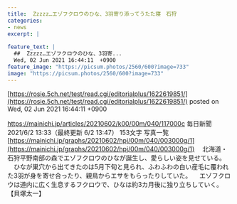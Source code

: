 ```yaml
---
title:  Zzzzz…エゾフクロウのひな、3羽寄り添ってうたた寝　石狩  
categories:
- news
excerpt: |
  
feature_text: |
  ##  Zzzzz…エゾフクロウのひな、3羽寄...
  Wed, 02 Jun 2021 16:44:11  +0900
feature_image: "https://picsum.photos/2560/600?image=733"
image: "https://picsum.photos/2560/600?image=733"
---
```


[https://rosie.5ch.net/test/read.cgi/editorialplus/1622619851/](https://rosie.5ch.net/test/read.cgi/editorialplus/1622619851/)
posted on Wed, 02 Jun 2021 16:44:11  +0900

<!--more-->

https://mainichi.jp/articles/20210602/k00/00m/040/117000c 毎日新聞 2021/6/2 13:33（最終更新 6/2 13:47） 153文字 写真一覧 [https://mainichi.jp/graphs/20210602/hpj/00m/040/003000g/1](https://mainichi.jp/graphs/20210602/hpj/00m/040/003000g/1) 　北海道・石狩平野南部の森でエゾフクロウのひなが誕生し、愛らしい姿を見せている。 　ひなが巣穴から出てきたのは5月下旬と見られ、ふわふわの白い産毛に覆われた3羽が身を寄せ合ったり、親鳥からエサをもらったりしていた。 　エゾフクロウは道内に広く生息するフクロウで、ひなは約3カ月後に独り立ちしていく。【貝塚太一】

